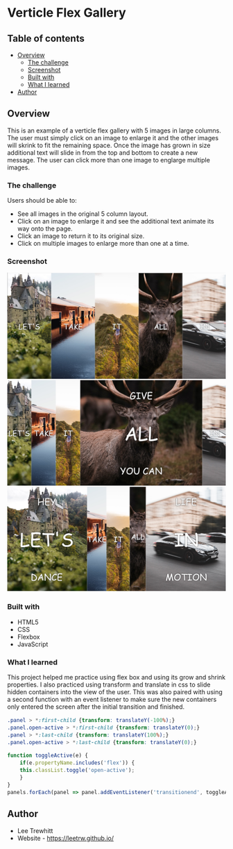# Verticle Flex Gallery

## Table of contents

- [Overview](#overview)
  - [The challenge](#the-challenge)
  - [Screenshot](#screenshot)
  - [Built with](#built-with)
  - [What I learned](#what-i-learned)
- [Author](#author)



## Overview

This is an example of a verticle flex gallery with 5 images in large columns. The user must 
simply click on an image to enlarge it and the other images will skrink to fit the remaining
space. Once the image has grown in size additional text will slide in from the top and 
bottom to create a new message. The user can click more than one image to englarge multiple 
images.

### The challenge

Users should be able to: 

- See all images in the original 5 column layout.
- Click on an image to enlarge it and see the additional text animate its way onto the page.
- Click an image to return it to its original size.
- Click on multiple images to enlarge more than one at a time.


### Screenshot

![A raw view of the component.](images/screenshots/screenshot1.jpg)
![One image has been clicked and enlarged.](images/screenshots/screenshot2.jpg)
![Two images have been clicked and enlarged.](images/screenshots/screenshot3.jpg)



### Built with

- HTML5
- CSS
- Flexbox
- JavaScript


### What I learned

This project helped me practice using flex box and using its grow and shrink properties.
I also practiced using transform and translate in css to slide hidden containers into the
view of the user. This was also paired with using a second function with an event listener
to make sure the new containers only entered the screen after the initial transition
and finished. 

```css
.panel > *:first-child {transform: translateY(-100%);}
.panel.open-active > *:first-child {transform: translateY(0);}
.panel > *:last-child {transform: translateY(100%);}
.panel.open-active > *:last-child {transform: translateY(0);}
```

```js
function toggleActive(e) {
    if(e.propertyName.includes('flex')) {
    this.classList.toggle('open-active');
    }
}
panels.forEach(panel => panel.addEventListener('transitionend', toggleActive));
```

## Author
- Lee Trewhitt
- Website - https://leetrw.github.io/


